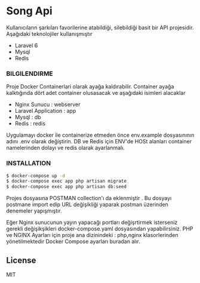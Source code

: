 # Song Api

 Kullanıcıların şarkıları favorilerine atabildiği, silebildiği basit bir API projesidir.   Aşağıdaki teknolojiler kullanışmıştır
  - Laravel 6
  - Mysql
  - Redis
 
### BILGILENDIRME
Proje Docker Containerlari olarak ayağa kaldırabilir. Container ayağa kalktığında dört adet container olusasacak ve aşağıdaki isimleri alacaklar
  - Nginx Sunucu : webserver
  - Laravel Application  : app
  - Mysql : db
  - Redis : redis

Uygulamayı docker ile containerize etmeden önce env.example dosyasınının adını .env olarak değiştirin.  DB ve Redis için ENV'de HOSt alanları container namelerinden dolayı ve redis olarak ayarlanmalı.
### INSTALLATION

```sh
$ docker-compose up -d
$ docker-compose exec app php artisan migrate
$ docker-compose exec app php artisan db:seed
```

Projes dosyasına POSTMAN collection'ı da eklenmiştir . Bu dosyayı postmane import edip URL  değişikliği yaparak postman üzerinden denemeler yapışmıştır.

Eğer Nginx sunucunun yayın yapacağı portları değişrtirmek isterseniz gerekli değişikşikleri docker-compose.yaml dosyasından yapabilirsiniz.
PHP ve NGINX Ayarları için proje ana dizinindeki  : php,nginx klasorlerinden yönetilmektedir Docker Compose ayarları buradan alır. 

License
----

MIT

